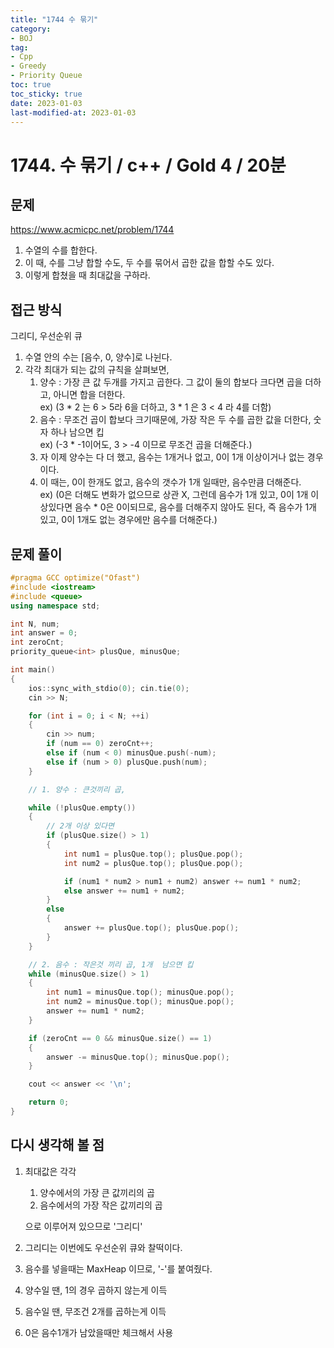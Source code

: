 ```yaml
---
title: "1744 수 묶기"
category:
- BOJ
tag:
- Cpp
- Greedy
- Priority Queue
toc: true
toc_sticky: true
date: 2023-01-03
last-modified-at: 2023-01-03
---
```


# 1744. 수 묶기 / c++ / Gold 4 / 20분

## 문제
https://www.acmicpc.net/problem/1744   
1. 수열의 수를 합한다.
2. 이 때, 수를 그냥 합할 수도, 두 수를 묶어서 곱한 값을 합할 수도 있다.
3. 이렇게 합쳤을 때 최대값을 구하라.

## 접근 방식
그리디, 우선순위 큐   
1. 수열 안의 수는 [음수, 0, 양수]로 나뉜다.
2. 각각 최대가 되는 값의 규칙을 살펴보면,
    1. 양수 : 가장 큰 값 두개를 가지고 곱한다. 그 값이 둘의 합보다 크다면 곱을 더하고, 아니면 합을 더한다.   
    ex) (3 * 2 는 6 > 5라 6을 더하고, 3 * 1 은 3 < 4 라 4를 더함) 
    2. 음수 : 무조건 곱이 합보다 크기때문에, 가장 작은 두 수를 곱한 값을 더한다, 숫자 하나 남으면 킵   
    ex) (-3 * -1이어도, 3 > -4 이므로 무조건 곱을 더해준다.)
    3. 자 이제 양수는 다 더 했고, 음수는 1개거나 없고, 0이 1개 이상이거나 없는 경우이다.
    4. 이 때는, 0이 한개도 없고, 음수의 갯수가 1개 일때만, 음수만큼 더해준다.   
    ex) (0은 더해도 변화가 없으므로 상관 X, 그런데 음수가 1개 있고, 0이 1개 이상있다면 음수 * 0은 0이되므로, 음수를 더해주지 않아도 된다, 즉 음수가 1개 있고, 0이 1개도 없는 경우에만 음수를 더해준다.)
## 문제 풀이
```c++
#pragma GCC optimize("Ofast")
#include <iostream>
#include <queue>
using namespace std;

int N, num;
int answer = 0;
int zeroCnt;
priority_queue<int> plusQue, minusQue;

int main()
{
    ios::sync_with_stdio(0); cin.tie(0);
    cin >> N;

    for (int i = 0; i < N; ++i)
    {
        cin >> num;
        if (num == 0) zeroCnt++;
        else if (num < 0) minusQue.push(-num);
        else if (num > 0) plusQue.push(num);
    }

    // 1. 양수 : 큰것끼리 곱,

    while (!plusQue.empty())
    {
        // 2개 이상 있다면
        if (plusQue.size() > 1)
        {
            int num1 = plusQue.top(); plusQue.pop();
            int num2 = plusQue.top(); plusQue.pop();

            if (num1 * num2 > num1 + num2) answer += num1 * num2;
            else answer += num1 + num2;
        }
        else
        {
            answer += plusQue.top(); plusQue.pop();
        }
    }

    // 2. 음수 : 작은것 끼리 곱, 1개  남으면 킵
    while (minusQue.size() > 1)
    {
        int num1 = minusQue.top(); minusQue.pop();
        int num2 = minusQue.top(); minusQue.pop();
        answer += num1 * num2;
    }

    if (zeroCnt == 0 && minusQue.size() == 1)
    {
        answer -= minusQue.top(); minusQue.pop();
    }

    cout << answer << '\n';

    return 0;
}
```

## 다시 생각해 볼 점
1. 최대값은 각각
    1. 양수에서의 가장 큰 값끼리의 곱
    2. 음수에서의 가장 작은 값끼리의 곱

    으로 이루어져 있으므로 '그리디'
2. 그리디는 이번에도 우선순위 큐와 찰떡이다.
3. 음수를 넣을때는 MaxHeap 이므로, '-'를 붙여줬다.
4. 양수일 땐, 1의 경우 곱하지 않는게 이득
5. 음수일 땐, 무조건 2개를 곱하는게 이득
6. 0은 음수1개가 남았을때만 체크해서 사용
